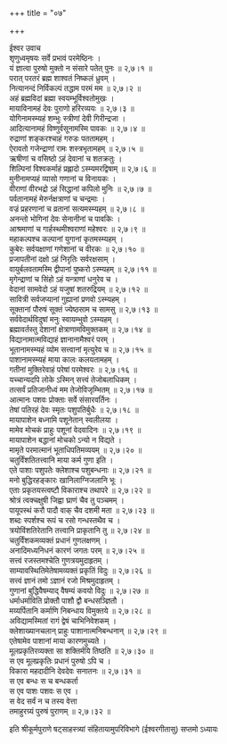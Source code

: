 +++
title = "०७"

+++

ईश्वर उवाच  
शृणुध्वमृषयः सर्वे प्रभावं परमेष्ठिनः ।  
यं ज्ञात्वा पुरुषो मुक्तो न संसारे पतेत् पुनः ॥ २,७।१ ॥  
परात् परतरं ब्रह्म शाश्वतं निष्कलं ध्रुवम् ।  
नित्यानन्दं निर्विकल्पं तद्धाम परमं मम ॥ २,७।२ ॥  
अहं ब्रह्मविदां ब्रह्मा स्वयम्भूर्विश्वतोमुखः ।  
मायाविनामहं देवः पुराणो हरिरव्ययः ॥ २,७।३ ॥  
योगिनामस्म्यहं शम्भुः स्त्रीणां देवी गिरीन्द्रजा ।  
आदित्यानामहं विष्णुर्वसूनामस्मि पावकः ॥ २,७।४ ॥  
रुद्राणां शङ्करश्चाहं गरुडः पततामहम् ।  
ऐरावतो गजेन्द्राणां रामः शस्त्रभृतामहम् ॥ २,७।५ ॥  
ऋषीणां च वसिष्ठो ऽहं देवानां च शतक्रतुः ।  
शिल्पिनां विश्वकर्माहं प्रह्लादो ऽस्म्यमरद्विषाम् ॥ २,७।६ ॥  
मुनीनामप्यहं व्यासो गणानां च विनायकः ।  
वीराणां वीरभद्रो ऽहं सिद्धानां कपिलो मुनिः ॥ २,७।७ ॥  
पर्वतानामहं मेरुर्नक्षत्राणां च चन्द्रमाः ।  
वज्रं प्रहरणानां च व्रतानां सत्यमस्म्यहम् ॥ २,७।८ ॥  
अनन्तो भोगिनां देवः सेनानीनां च पावकिः ।  
आश्रमाणां च गार्हस्थमीश्वराणां महेश्वरः ॥ २,७।९ ॥  
महाकल्पश्च कल्पानां युगानां कृतमस्म्यहम् ।  
कुबेरः सर्वयक्षाणां गणेशानां च वीरकः ॥ २,७।१० ॥  
प्रजापतीनां दक्षो ऽहं निरृतिः सर्वरक्षसाम् ।  
वायुर्बलवतामस्मि द्वीपानां पुष्करो ऽस्म्यहम् ॥ २,७।११ ॥  
मृगेन्द्राणां च सिंहो ऽहं यन्त्राणां धनुरेव च ।  
वेदानां सामवेदो ऽहं यजुषां शतरुद्रियम् ॥ २,७।१२ ॥  
सावित्री सर्वजप्यानां गुह्यानां प्रणवो ऽस्म्यहम् ।  
सूक्तानां पौरुषं सूक्तं ज्येष्ठसाम च सामसु ॥ २,७।१३ ॥  
सर्ववेदार्थविदुषां मनुः स्वायम्भुवो ऽस्म्यहम् ।  
ब्रह्मावर्तस्तु देशानां क्षेत्राणामविमुक्तकम् ॥ २,७।१४ ॥  
विद्यानामात्मविद्याहं ज्ञानानामैश्वरं परम् ।  
भूतानामस्म्यहं व्योम सत्त्वानां मृत्युरेव च ॥ २,७।१५ ॥  
पाशानामस्म्यहं माया कालः कलयतामहम् ।  
गतीनां मुक्तिरेवाहं परेषां परमेश्वरः ॥ २,७।१६ ॥  
यच्चान्यदपि लोके ऽस्मिन् सत्त्वं तेजोबलाधिकम् ।  
तत्सर्वं प्रतिजानीध्वं मम तेजोविजृम्भितम् ॥ २,७।१७ ॥  
आत्मानः पशवः प्रोक्ताः सर्वे संसारवर्तिनः ।  
तेषां पतिरहं देवः स्मृतः पशुपतिर्बुधैः ॥ २,७।१८ ॥  
मायापाशेन बध्नामि पशूनेतान् स्वलीलया ।  
मामेव मोचकं प्राहुः पशूनां वेदवादिनः ॥ २,७।१९ ॥  
मायापाशेन बद्धानां मोचको ऽन्यो न विद्यते ।  
मामृते परमात्मानं भूताधिपतिमव्ययम् ॥ २,७।२० ॥  
चतुर्विंशतितत्त्वानि माया कर्म गुणा इति ।  
एते पाशाः पशुपतेः क्लेशाश्च पशुबन्धनाः ॥ २,७।२१ ॥  
मनो बुद्धिरहङ्कारः खानिलाग्निजलानि भूः ।  
एताः प्रकृतयस्त्वष्टौ विकाराश्च तथापरे ॥ २,७।२२ ॥  
श्रोत्रं त्वक्चक्षुषी जिह्वा घ्राणं चैव तु पञ्चमम् ।  
पायूपस्थं करौ पादौ वाक् चैव दशमी मता ॥ २,७।२३ ॥  
शब्दः स्पर्शश्च रूपं च रसो गन्धस्तथैव च ।  
त्रयोविंशतिरेतानि तत्त्वानि प्राकृतानि तु ॥ २,७।२४ ॥  
चतुर्विंशकमव्यक्तं प्रधानं गुणलक्षणम् ।  
अनादिमध्यनिधनं कारणं जगतः परम् ॥ २,७।२५ ॥  
सत्त्वं रजस्तमश्चेति गुणत्रयमुदाहृतम् ।  
साम्यावस्थितिमेतेषामव्यक्तं प्रकृतिं विदुः ॥ २,७।२६ ॥  
सत्त्वं ज्ञानं तमो ऽज्ञानं रजो मिश्रमुदाहृतम् ।  
गुणानां बुद्धिवैषम्याद् वैषम्यं कवयो विदुः ॥ २,७।२७ ॥  
धर्माधर्माविति प्रोक्तौ पाशौ द्वौ बन्धसञ्ज्ञितौ ।  
मय्यर्पितानि कर्माणि निबन्धाय विमुक्तये ॥ २,७।२८ ॥  
अविद्यामस्मितां रागं द्वेषं चाभिनिवेशकम् ।  
क्लेशाख्यानचलान् प्राहुः पाशानात्मनिबन्धनान् ॥ २,७।२९ ॥  
एतेषामेव पाशानां माया कारणमुच्यते ।  
मूलप्रकृतिरव्यक्ता सा शक्तिर्मयि तिष्ठति ॥ २,७।३० ॥  
स एव मूलप्रकृतिः प्रधानं पुरुषो ऽपि च ।  
विकारा महदादीनि देवदेवः सनातनः ॥ २,७।३१ ॥  
स एव बन्धः स च बन्धकर्ता  
स एव पाशः पशवः स एव ।  
स वेद सर्वं न च तस्य वेत्ता  
तमाहुरग्र्यं पुरुषं पुराणम् ॥ २,७।३२ ॥  
    
इति श्रीकूर्मपुराणे षट्साहस्त्र्यां संहितायामुपरिविभागे (ईश्वरगीतासु) सप्तमो ऽध्यायः
